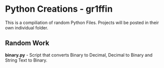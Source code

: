 # Python Creations - gr1ffin
This is a compiliation of random Python Files. Projects will be posted in their own individual folder. 

## Random Work
**binary.py** - Script that converts Binary to Decimal, Decimal to Binary and String Text to Binary. 

